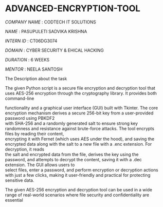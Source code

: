 # ADVANCED-ENCRYPTION-TOOL

*COMPANY NAME* : CODTECH IT SOLUTIONS

*NAME*	       : PASUPULETI SADVIKA KRISHNA

*INTERN ID*	   : CT06DG3074

*DOMAIN*	     : CYBER SECURITY & EHICAL HACKING

*DURATION*	   : 6 WEEKS

*MENTOR*       : NEELA SANTOSH

The Description about the task

The given Python script is a secure file encryption and decryption tool that uses AES-256 encryption through the cryptography library. It provides both command-line             

functionality and a graphical user interface (GUI) built with Tkinter. The core encryption mechanism derives a secure 256-bit key from a user-provided password using PBKDF2      
with SHA-256 and a randomly generated salt to ensure strong key randomness and resistance against brute-force attacks. The tool encrypts files by reading their content,        
encrypting it with Fernet (which uses AES under the hood), and saving the encrypted data along with the salt to a new file with a .enc extension. For decryption, it reads     
the salt and encrypted data from the file, derives the key using the password, and attempts to decrypt the content, saving it with a .dec extension. The GUI allows users to   
select files, enter a password, and perform encryption or decryption actions with just a few clicks, making it user-friendly and practical for protecting sensitive data.

The given AES-256 encryption and decryption tool can be used in a wide range of real-world scenarios where file security and confidentiality are essential
